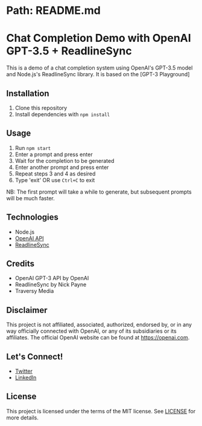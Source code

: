 # Path: README.md

# Chat Completion Demo with OpenAI GPT-3.5 + ReadlineSync

This is a demo of a chat completion system using OpenAI's GPT-3.5 model and Node.js's ReadlineSync library. It is based on the [GPT-3 Playground]

## Installation

1. Clone this repository
2. Install dependencies with `npm install`

## Usage

1. Run `npm start`
2. Enter a prompt and press enter
3. Wait for the completion to be generated
4. Enter another prompt and press enter
5. Repeat steps 3 and 4 as desired
6. Type 'exit' OR use `Ctrl+C` to exit

NB: The first prompt will take a while to generate, but subsequent prompts will be much faster.

## Technologies

- Node.js
- [OpenAI API](https://platform.openai.com/docs/api-reference/completions/create)
- [ReadlineSync](https://www.npmjs.com/package/readline-sync)

## Credits

- OpenAI GPT-3 API by OpenAI
- ReadlineSync by Nick Payne
- Traversy Media

[OpenAI API]: https://platform.openai.com/docs/api-reference/completions/create

## Disclaimer

This project is not affiliated, associated, authorized, endorsed by, or in any way officially connected with OpenAI, or any of its subsidiaries or its affiliates. The official OpenAI website can be found at https://openai.com.

## Let's Connect!

- [Twitter](https://twitter.com/trillionclues)
- [LinkedIn](https://linkedin.com/in/trillionclues-excel)

## License

This project is licensed under the terms of the MIT license. See [LICENSE](LICENSE) for more details.
